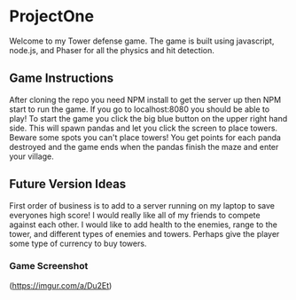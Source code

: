 # ProjectOne

Welcome to my Tower defense game. The game is built using javascript, node.js, and Phaser for all the physics and hit detection.

## Game Instructions

After cloning the repo you need NPM install to get the server up then NPM start to run the game. If you go to localhost:8080 you should be able to play! To start the game you click the big blue button on the upper right hand side. This will spawn pandas and let you click the screen to place towers. Beware some spots you can't place towers! You get points for each panda destroyed and the game ends when the pandas finish the maze and enter your village.

## Future Version Ideas

First order of business is to add to a server running on my laptop to save everyones high score! I would really like all of my friends to compete against each other. I would like to add health to the enemies, range to the tower, and different types of enemies and towers. Perhaps give the player some type of currency to buy towers.


### Game Screenshot
(https://imgur.com/a/Du2Et)
